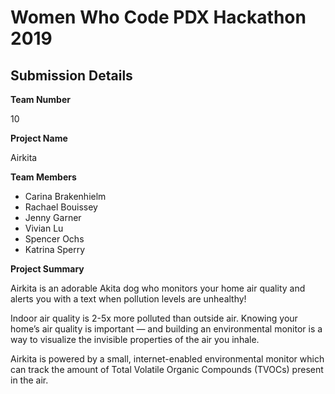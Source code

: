 <h1>Women Who Code PDX Hackathon 2019</h1>
<h2>Submission Details</h2>
<strong>Team Number</strong>
<p>10</p>
<strong>Project Name</strong>
<p>Airkita</p>
<strong>Team Members</strong>
<ul>
<li>Carina Brakenhielm</li>
<li>Rachael Bouissey</li>
<li>Jenny Garner</li>
<li>Vivian Lu</li>
<li>Spencer Ochs</li>
<li>Katrina Sperry</li>
</ul>
<strong>Project Summary</strong>
<p>Airkita is an adorable Akita dog who monitors your home air quality and alerts you with a text when pollution levels are unhealthy!</p>
<p>Indoor air quality is 2-5x more polluted than outside air. Knowing your home’s air quality is important — and building an environmental monitor is a way to visualize the invisible properties of the air you inhale.</p>
<p>Airkita is powered by a small, internet-enabled environmental monitor which can track the amount of Total Volatile Organic Compounds (TVOCs) present in the air.</p>

